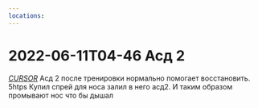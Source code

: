 ```yaml
---
locations:
---
```

# 2022-06-11T04-46 Асд 2

[$CURSOR$](geo:43.603104280308486,73.74423623085023)
Асд 2 после тренировки нормально помогает восстановить.
5htps
Купил спрей для носа залил в него асд2. И таким образом промывают нос что бы дышал  